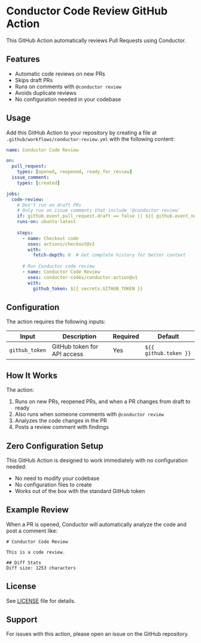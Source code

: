 # Conductor Code Review GitHub Action

This GitHub Action automatically reviews Pull Requests using Conductor.

## Features

- Automatic code reviews on new PRs
- Skips draft PRs
- Runs on comments with `@conductor review`
- Avoids duplicate reviews
- No configuration needed in your codebase

## Usage

Add this GitHub Action to your repository by creating a file at `.github/workflows/conductor-review.yml` with the following content:

```yaml
name: Conductor Code Review

on:
  pull_request:
    types: [opened, reopened, ready_for_review]
  issue_comment:
    types: [created]

jobs:
  code-review:
    # Don't run on draft PRs
    # Only run on issue comments that include '@conductor review'
    if: github.event.pull_request.draft == false || ${{ github.event_name != 'issue_comment' || contains(github.event.comment.body, '@conductor review') }}
    runs-on: ubuntu-latest
    
    steps:
      - name: Checkout code
        uses: actions/checkout@v3
        with:
          fetch-depth: 0  # Get complete history for better context
      
      # Run Conductor code review
      - name: Conductor Code Review
        uses: conductor-codes/conductor-action@v1
        with:
          github_token: ${{ secrets.GITHUB_TOKEN }}
```

## Configuration

The action requires the following inputs:

| Input | Description | Required | Default |
|-------|-------------|----------|---------|
| `github_token` | GitHub token for API access | Yes | `${{ github.token }}` |

## How It Works

The action:
1. Runs on new PRs, reopened PRs, and when a PR changes from draft to ready
2. Also runs when someone comments with `@conductor review`
3. Analyzes the code changes in the PR
4. Posts a review comment with findings

## Zero Configuration Setup

This GitHub Action is designed to work immediately with no configuration needed:

- No need to modify your codebase
- No configuration files to create
- Works out of the box with the standard GitHub token

## Example Review

When a PR is opened, Conductor will automatically analyze the code and post a comment like:

```
# Conductor Code Review

This is a code review.

## Diff Stats
Diff size: 1253 characters
```

## License

See [LICENSE](LICENSE) file for details.

## Support

For issues with this action, please open an issue on the GitHub repository.

